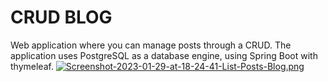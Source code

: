 # CRUD BLOG

Web application where you can manage posts through a CRUD. The application uses PostgreSQL as a database engine, using
Spring Boot with thymeleaf.
[![Screenshot-2023-01-29-at-18-24-41-List-Posts-Blog.png](https://i.postimg.cc/WbFvTG7T/Screenshot-2023-01-29-at-18-24-41-List-Posts-Blog.png)](https://postimg.cc/HVgKt7Kh)